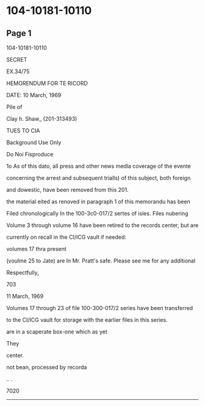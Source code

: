 # 104-10181-10110

## Page 1

104-10181-10110

SECRET

EX.34/75

HEMORENDUM FOR TE RICORD

DATE: 10 March, 1969

Pile of

Clay h. Shaw_ (201-313493)

TUES TO CIA

Background Use Only

Do Noi Fisproduce

1o As of this dato, all press and other news medla coverage of the evente

concerning the arrest and subsequent trialls) of this subject, both foreign

and dowestic, have been removed from this 201.

the material eited as renoved in paragraph 1 of this memorandu has been

Filed chronologically In the 100-3c0-017/2 sertes of isles. Files nubering

Volume 3 through volume 16 have been retired to the records center, but are

currently on recall in the CI/ICG vault if needed:

volumes 17 thra present

(voulme 25 to Jate) are In Mr. Pratt's safe. Please see me for any additional

Respectfully,

703

11 March, 1969

Volumes 17 through 23 of file 100-300-017/2 series have been transferred

to the CI/ICG vault for storage with the earlier files in this series.

are in a scaperate box-one which as yet

They

center.

not bean, processed by recorda

.. .

7020

---

